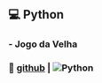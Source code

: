 ## :computer: Python
### - Jogo da Velha
### :eyes: [github](https://github.com/d7pimenta/pyJogoDaVelha) | ![Python](https://img.shields.io/badge/Python-0D1117?style=for-the-badge&logo=python&logoColor=white)


